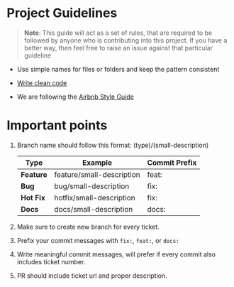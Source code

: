 # Project Guidelines

  

> **Note**: This guide will act as a set of rules, that are required to be followed by anyone who is contributing into this project. If you have a better way, then feel free to raise an issue against that particular guideline

  

* Use simple names for files or folders and keep the pattern consistent

* [Write clean code](https://github.com/ryanmcdermott/clean-code-javascript)

* We are following the [Airbnb Style Guide](https://github.com/airbnb/javascript)

  
  

# Important points
1. Branch name should follow this format: (type)/(small-description)

	| Type|Example|Commit Prefix
	|----------------|--------------|-------
	  **Feature**| feature/small-description| feat:
	  **Bug**|bug/small-description| fix:
	  **Hot Fix**|hotfix/small-description| fix:
	  **Docs**|docs/small-description| docs:

2. Make sure to create new branch for every ticket.
3. Prefix your commit messages with `fix:`, `feat:`, or `docs:`
4. Write meaningful commit messages, will prefer if every commit also includes ticket number.
5. PR should include ticket url and proper description.
  